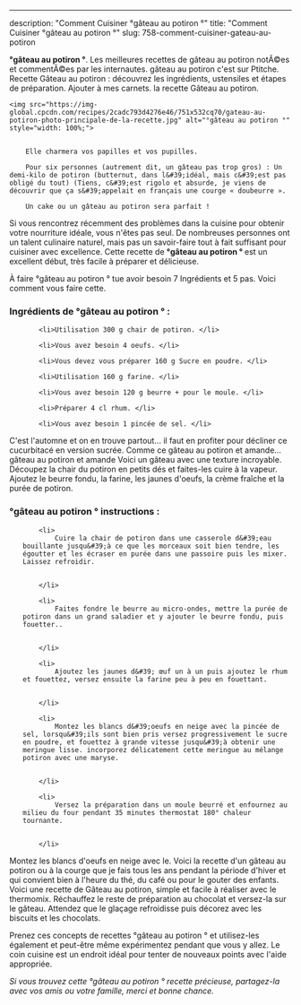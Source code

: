 ---
description: "Comment Cuisiner °gâteau au potiron °"
title: "Comment Cuisiner °gâteau au potiron °"
slug: 758-comment-cuisiner-gateau-au-potiron

<p>
	<strong>°gâteau au potiron °</strong>. 
	Les meilleures recettes de gâteau au potiron notÃ©es et commentÃ©es par les internautes. gâteau au potiron c&#39;est sur Ptitche. Recette Gâteau au potiron : découvrez les ingrédients, ustensiles et étapes de préparation. Ajouter à mes carnets. la recette Gâteau au potiron.
</p>
<p>
	
	<img src="https://img-global.cpcdn.com/recipes/2cadc793d4276e46/751x532cq70/gateau-au-potiron-photo-principale-de-la-recette.jpg" alt="°gâteau au potiron °" style="width: 100%;">
	
	
		Elle charmera vos papilles et vos pupilles.
	
		Pour six personnes (autrement dit, un gâteau pas trop gros) : Un demi-kilo de potiron (butternut, dans l&#39;idéal, mais c&#39;est pas obligé du tout) (Tiens, c&#39;est rigolo et absurde, je viens de découvrir que ça s&#39;appelait en français une courge « doubeurre ».
	
		Un cake ou un gâteau au potiron sera parfait !
	
</p>

Si vous rencontrez récemment des problèmes dans la cuisine pour obtenir votre nourriture idéale, vous n'êtes pas seul. De nombreuses personnes ont un talent culinaire naturel, mais pas un savoir-faire tout à fait suffisant pour cuisiner avec excellence. Cette recette de <strong> °gâteau au potiron ° </strong> est un excellent début, très facile à préparer et délicieuse.

<!--inarticleads1-->

À faire °gâteau au potiron ° tue avoir besoin 7 Ingrédients et 5 pas. Voici comment vous faire cette.

<h3>Ingrédients de °gâteau au potiron ° :</h3>

<ol>
	
		<li>Utilisation 300 g chair de potiron. </li>
	
		<li>Vous avez besoin 4 oeufs. </li>
	
		<li>Vous devez vous préparer 160 g Sucre en poudre. </li>
	
		<li>Utilisation 160 g farine. </li>
	
		<li>Vous avez besoin 120 g beurre + pour le moule. </li>
	
		<li>Préparer 4 cl rhum. </li>
	
		<li>Vous avez besoin 1 pincée de sel. </li>
	
</ol>

C&#39;est l&#39;automne et on en trouve partout… il faut en profiter pour décliner ce cucurbitacé en version sucrée. Comme ce gâteau au potiron et amande… gâteau au potiron et amande Voici un gâteau avec une texture incroyable. Découpez la chair du potiron en petits dés et faites-les cuire à la vapeur. Ajoutez le beurre fondu, la farine, les jaunes d&#39;oeufs, la crème fraîche et la purée de potiron. 

<!--inarticleads2-->

<h3>°gâteau au potiron ° instructions :</h3>

<ol>
	
		<li>
			Cuire la chair de potiron dans une casserole d&#39;eau bouillante jusqu&#39;à ce que les morceaux soit bien tendre, les égoutter et les écraser en purée dans une passoire puis les mixer. Laissez refroidir.
			
			
		</li>
	
		<li>
			Faites fondre le beurre au micro-ondes, mettre la purée de potiron dans un grand saladier et y ajouter le beurre fondu, puis fouetter..
			
			
		</li>
	
		<li>
			Ajoutez les jaunes d&#39; œuf un à un puis ajoutez le rhum et fouettez, versez ensuite la farine peu à peu en fouettant.
			
			
		</li>
	
		<li>
			Montez les blancs d&#39;oeufs en neige avec la pincée de sel, lorsqu&#39;ils sont bien pris versez progressivement le sucre en poudre, et fouettez à grande vitesse jusqu&#39;à obtenir une meringue lisse. incorporez délicatement cette meringue au mélange potiron avec une maryse.
			
			
		</li>
	
		<li>
			Versez la préparation dans un moule beurré et enfournez au milieu du four pendant 35 minutes thermostat 180° chaleur tournante.
			
			
		</li>
	
</ol>

Montez les blancs d&#39;oeufs en neige avec le. Voici la recette d&#39;un gâteau au potiron ou à la courge que je fais tous les ans pendant la période d&#39;hiver et qui convient bien à l&#39;heure du thé, du café ou pour le gouter des enfants. Voici une recette de Gâteau au potiron, simple et facile à réaliser avec le thermomix. Réchauffez le reste de préparation au chocolat et versez-la sur le gâteau. Attendez que le glaçage refroidisse puis décorez avec les biscuits et les chocolats. 

<!--inarticleads1-->

<p>
Prenez ces concepts de recettes °gâteau au potiron ° et utilisez-les également et peut-être même expérimentez pendant que vous y allez. Le coin cuisine est un endroit idéal pour tenter de nouveaux points avec l'aide appropriée.
</p>

<p>
<i>Si vous trouvez cette °gâteau au potiron ° recette précieuse, partagez-la avec vos amis ou votre famille, merci et bonne chance.</i>
</p>
